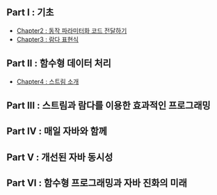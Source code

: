 ## Part Ⅰ : 기초
- [Chapter2 : 동작 파라미터화 코드 전달하기](https://github.com/hanull/book-notes/tree/main/modern-java-in-action/chapter2)
- [Chapter3 : 람다 표현식](https://github.com/hanull/book-notes/tree/main/modern-java-in-action/chapter3)

## Part ⅠⅠ : 함수형 데이터 처리
- [Chapter4 : 스트림 소개](https://github.com/hanull/book-notes/tree/main/modern-java-in-action/chapter4)

## Part ⅠⅠⅠ : 스트림과 람다를 이용한 효과적인 프로그래밍
## Part IV : 매일 자바와 함께
## Part V : 개선된 자바 동시성
## Part VI : 함수형 프로그래밍과 자바 진화의 미래